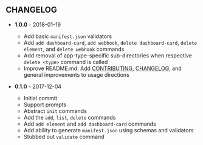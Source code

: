 CHANGELOG
---------
- **1.0.0** - 2018-01-19
  - Add basic `manifest.json` validators
  - Add `add dashboard-card`, `add webhook`, `delete dashboard-card`, `delete element`, and `delete webhook` commands
  - Add removal of app-type-specific sub-directories when respective `delete <type>` command is called
  - Improve README.md: Add [CONTRIBUTING](/CONTRIBUTING.md), [CHANGELOG](/CHANGELOG.md), and general improvements to usage directions
  
- **0.1.0** - 2017-12-04
  - Initial commit
  - Support prompts
  - Abstract `init` commands
  - Add the `add`, `list`, `delete` commands
  - Add `add element` and `add dashboard-card` commands
  - Add ability to generate `manifest.json` using schemas and validators
  - Stubbed out `validate` command

